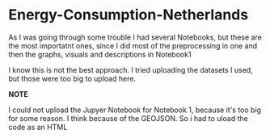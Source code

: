 # Energy-Consumption-Netherlands

As I was going through some trouble I had several Notebooks, but these are the most importatnt ones, since I did most of the preprocessing in one and then the graphs, visuals and descriptions in Notebook1

I know this is not the best approach. I tried uploading the datasets I used, but those were too big to upload here. 

**NOTE**

I could not upload the Jupyer Notebook for Notebook 1, because it's too big for some reason. I think because of the GEOJSON. So i had to uload the code as an HTML
